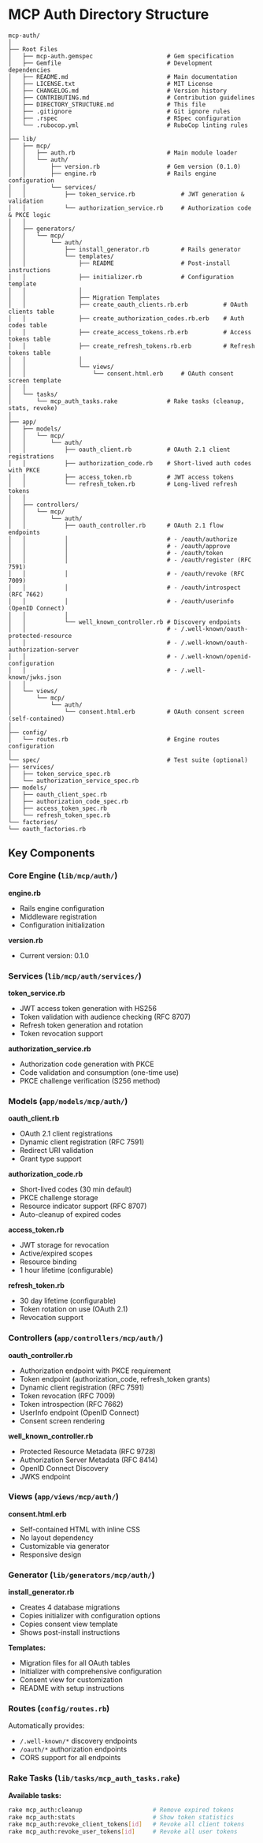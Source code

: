 # MCP Auth Directory Structure

```
mcp-auth/
│
├── Root Files
│   ├── mcp-auth.gemspec                     # Gem specification
│   ├── Gemfile                              # Development dependencies
│   ├── README.md                            # Main documentation
│   ├── LICENSE.txt                          # MIT License
│   ├── CHANGELOG.md                         # Version history
│   ├── CONTRIBUTING.md                      # Contribution guidelines
│   ├── DIRECTORY_STRUCTURE.md               # This file
│   ├── .gitignore                           # Git ignore rules
│   ├── .rspec                               # RSpec configuration
│   └── .rubocop.yml                         # RuboCop linting rules
│
├── lib/
│   ├── mcp/
│   │   ├── auth.rb                          # Main module loader
│   │   └── auth/
│   │       ├── version.rb                   # Gem version (0.1.0)
│   │       ├── engine.rb                    # Rails engine configuration
│   │       └── services/
│   │           ├── token_service.rb             # JWT generation & validation
│   │           └── authorization_service.rb     # Authorization code & PKCE logic
│   │
│   ├── generators/
│   │   └── mcp/
│   │       └── auth/
│   │           ├── install_generator.rb         # Rails generator
│   │           └── templates/
│   │               ├── README                   # Post-install instructions
│   │               ├── initializer.rb           # Configuration template
│   │               │
│   │               ├── Migration Templates
│   │               ├── create_oauth_clients.rb.erb          # OAuth clients table
│   │               ├── create_authorization_codes.rb.erb    # Auth codes table
│   │               ├── create_access_tokens.rb.erb          # Access tokens table
│   │               ├── create_refresh_tokens.rb.erb         # Refresh tokens table
│   │               │
│   │               └── views/
│   │                   └── consent.html.erb     # OAuth consent screen template
│   │
│   └── tasks/
│       └── mcp_auth_tasks.rake              # Rake tasks (cleanup, stats, revoke)
│
├── app/
│   ├── models/
│   │   └── mcp/
│   │       └── auth/
│   │           ├── oauth_client.rb          # OAuth 2.1 client registrations
│   │           ├── authorization_code.rb    # Short-lived auth codes with PKCE
│   │           ├── access_token.rb          # JWT access tokens
│   │           └── refresh_token.rb         # Long-lived refresh tokens
│   │
│   ├── controllers/
│   │   └── mcp/
│   │       └── auth/
│   │           ├── oauth_controller.rb      # OAuth 2.1 flow endpoints
│   │           │                            # - /oauth/authorize
│   │           │                            # - /oauth/approve
│   │           │                            # - /oauth/token
│   │           │                            # - /oauth/register (RFC 7591)
│   │           │                            # - /oauth/revoke (RFC 7009)
│   │           │                            # - /oauth/introspect (RFC 7662)
│   │           │                            # - /oauth/userinfo (OpenID Connect)
│   │           │
│   │           └── well_known_controller.rb # Discovery endpoints
│   │                                        # - /.well-known/oauth-protected-resource
│   │                                        # - /.well-known/oauth-authorization-server
│   │                                        # - /.well-known/openid-configuration
│   │                                        # - /.well-known/jwks.json
│   │
│   └── views/
│       └── mcp/
│           └── auth/
│               └── consent.html.erb         # OAuth consent screen (self-contained)
│
├── config/
│   └── routes.rb                            # Engine routes configuration
│
└── spec/                                    # Test suite (optional)
├── services/
│   ├── token_service_spec.rb
│   └── authorization_service_spec.rb
├── models/
│   ├── oauth_client_spec.rb
│   ├── authorization_code_spec.rb
│   ├── access_token_spec.rb
│   └── refresh_token_spec.rb
└── factories/
└── oauth_factories.rb
```

## Key Components

### Core Engine (`lib/mcp/auth/`)

**engine.rb**
- Rails engine configuration
- Middleware registration
- Configuration initialization

**version.rb**
- Current version: 0.1.0

### Services (`lib/mcp/auth/services/`)

**token_service.rb**
- JWT access token generation with HS256
- Token validation with audience checking (RFC 8707)
- Refresh token generation and rotation
- Token revocation support

**authorization_service.rb**
- Authorization code generation with PKCE
- Code validation and consumption (one-time use)
- PKCE challenge verification (S256 method)

### Models (`app/models/mcp/auth/`)

**oauth_client.rb**
- OAuth 2.1 client registrations
- Dynamic client registration (RFC 7591)
- Redirect URI validation
- Grant type support

**authorization_code.rb**
- Short-lived codes (30 min default)
- PKCE challenge storage
- Resource indicator support (RFC 8707)
- Auto-cleanup of expired codes

**access_token.rb**
- JWT storage for revocation
- Active/expired scopes
- Resource binding
- 1 hour lifetime (configurable)

**refresh_token.rb**
- 30 day lifetime (configurable)
- Token rotation on use (OAuth 2.1)
- Revocation support

### Controllers (`app/controllers/mcp/auth/`)

**oauth_controller.rb**
- Authorization endpoint with PKCE requirement
- Token endpoint (authorization_code, refresh_token grants)
- Dynamic client registration (RFC 7591)
- Token revocation (RFC 7009)
- Token introspection (RFC 7662)
- UserInfo endpoint (OpenID Connect)
- Consent screen rendering

**well_known_controller.rb**
- Protected Resource Metadata (RFC 9728)
- Authorization Server Metadata (RFC 8414)
- OpenID Connect Discovery
- JWKS endpoint

### Views (`app/views/mcp/auth/`)

**consent.html.erb**
- Self-contained HTML with inline CSS
- No layout dependency
- Customizable via generator
- Responsive design

### Generator (`lib/generators/mcp/auth/`)

**install_generator.rb**
- Creates 4 database migrations
- Copies initializer with configuration options
- Copies consent view template
- Shows post-install instructions

**Templates:**
- Migration files for all OAuth tables
- Initializer with comprehensive configuration
- Consent view for customization
- README with setup instructions

### Routes (`config/routes.rb`)

Automatically provides:
- `/.well-known/*` discovery endpoints
- `/oauth/*` authorization endpoints
- CORS support for all endpoints

### Rake Tasks (`lib/tasks/mcp_auth_tasks.rake`)

**Available tasks:**
```bash
rake mcp_auth:cleanup                    # Remove expired tokens
rake mcp_auth:stats                      # Show token statistics
rake mcp_auth:revoke_client_tokens[id]   # Revoke all client tokens
rake mcp_auth:revoke_user_tokens[id]     # Revoke all user tokens